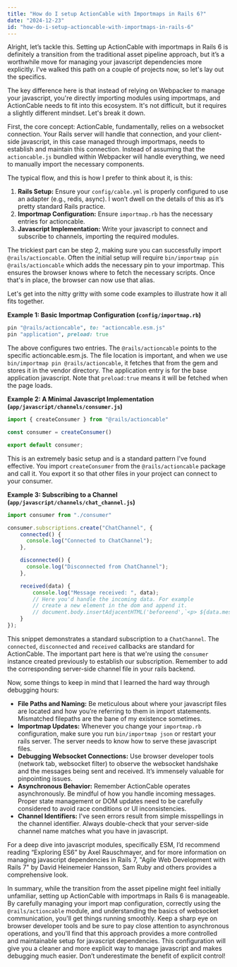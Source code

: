 ```yaml
---
title: "How do I setup ActionCable with Importmaps in Rails 6?"
date: "2024-12-23"
id: "how-do-i-setup-actioncable-with-importmaps-in-rails-6"
---
```


Alright, let’s tackle this. Setting up ActionCable with importmaps in Rails 6 is definitely a transition from the traditional asset pipeline approach, but it’s a worthwhile move for managing your javascript dependencies more explicitly. I’ve walked this path on a couple of projects now, so let's lay out the specifics.

The key difference here is that instead of relying on Webpacker to manage your javascript, you're directly importing modules using importmaps, and ActionCable needs to fit into this ecosystem. It's not difficult, but it requires a slightly different mindset. Let's break it down.

First, the core concept: ActionCable, fundamentally, relies on a websocket connection. Your Rails server will handle that connection, and your client-side javascript, in this case managed through importmaps, needs to establish and maintain this connection. Instead of assuming that the `actioncable.js` bundled within Webpacker will handle everything, we need to manually import the necessary components.

The typical flow, and this is how I prefer to think about it, is this:

1.  **Rails Setup:** Ensure your `config/cable.yml` is properly configured to use an adapter (e.g., redis, async). I won’t dwell on the details of this as it’s pretty standard Rails practice.
2.  **Importmap Configuration:** Ensure `importmap.rb` has the necessary entries for actioncable.
3.  **Javascript Implementation:** Write your javascript to connect and subscribe to channels, importing the required modules.

The trickiest part can be step 2, making sure you can successfully import `@rails/actioncable`. Often the initial setup will require `bin/importmap pin @rails/actioncable` which adds the necessary pin to your importmap. This ensures the browser knows where to fetch the necessary scripts. Once that's in place, the browser can now use that alias.

Let's get into the nitty gritty with some code examples to illustrate how it all fits together.

**Example 1: Basic Importmap Configuration (`config/importmap.rb`)**

```ruby
pin "@rails/actioncable", to: "actioncable.esm.js"
pin "application", preload: true
```

The above configures two entries. The `@rails/actioncable` points to the specific actioncable.esm.js. The file location is important, and when we use `bin/importmap pin @rails/actioncable`, it fetches that from the gem and stores it in the vendor directory. The application entry is for the base application javascript. Note that `preload:true` means it will be fetched when the page loads.

**Example 2: A Minimal Javascript Implementation (`app/javascript/channels/consumer.js`)**

```javascript
import { createConsumer } from "@rails/actioncable"

const consumer = createConsumer()

export default consumer;
```

This is an extremely basic setup and is a standard pattern I've found effective. You import `createConsumer` from the `@rails/actioncable` package and call it. You export it so that other files in your project can connect to your consumer.

**Example 3: Subscribing to a Channel (`app/javascript/channels/chat_channel.js`)**

```javascript
import consumer from "./consumer"

consumer.subscriptions.create("ChatChannel", {
    connected() {
      console.log("Connected to ChatChannel");
    },

    disconnected() {
      console.log("Disconnected from ChatChannel");
    },

    received(data) {
        console.log("Message received: ", data);
        // Here you'd handle the incoming data. For example
        // create a new element in the dom and append it.
        // document.body.insertAdjacentHTML('beforeend',`<p> ${data.message}</p>`)
    }
});
```

This snippet demonstrates a standard subscription to a `ChatChannel`. The `connected`, `disconnected` and `received` callbacks are standard for ActionCable. The important part here is that we're using the `consumer` instance created previously to establish our subscription. Remember to add the corresponding server-side channel file in your rails backend.

Now, some things to keep in mind that I learned the hard way through debugging hours:

*   **File Paths and Naming:** Be meticulous about where your javascript files are located and how you’re referring to them in import statements. Mismatched filepaths are the bane of my existence sometimes.
*   **Importmap Updates:** Whenever you change your `importmap.rb` configuration, make sure you run `bin/importmap json` or restart your rails server. The server needs to know how to serve these javascript files.
*   **Debugging Websocket Connections:** Use browser developer tools (network tab, websocket filter) to observe the websocket handshake and the messages being sent and received. It’s immensely valuable for pinpointing issues.
*   **Asynchronous Behavior:** Remember ActionCable operates asynchronously. Be mindful of how you handle incoming messages. Proper state management or DOM updates need to be carefully considered to avoid race conditions or UI inconsistencies.
*   **Channel Identifiers:** I've seen errors result from simple misspellings in the channel identifier. Always double-check that your server-side channel name matches what you have in javascript.

For a deep dive into javascript modules, specifically ESM, I’d recommend reading “Exploring ES6” by Axel Rauschmayer, and for more information on managing javascript dependencies in Rails 7, "Agile Web Development with Rails 7" by David Heinemeier Hansson, Sam Ruby and others provides a comprehensive look.

In summary, while the transition from the asset pipeline might feel initially unfamiliar, setting up ActionCable with importmaps in Rails 6 is manageable. By carefully managing your import map configuration, correctly using the `@rails/actioncable` module, and understanding the basics of websocket communication, you'll get things running smoothly. Keep a sharp eye on browser developer tools and be sure to pay close attention to asynchronous operations, and you'll find that this approach provides a more controlled and maintainable setup for javascript dependencies. This configuration will give you a cleaner and more explicit way to manage javascript and makes debugging much easier. Don’t underestimate the benefit of explicit control!

